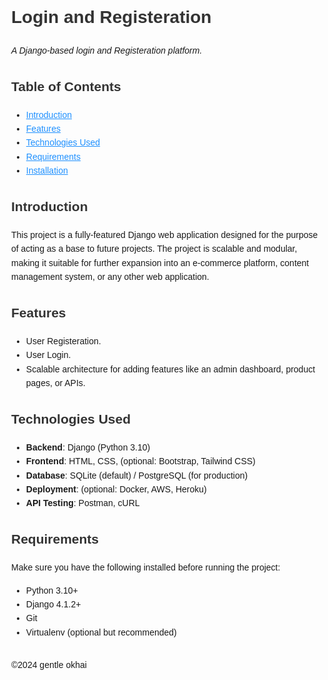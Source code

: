 <!DOCTYPE html>
<html lang="en">
<head>
    <meta charset="UTF-8">
    <meta name="viewport" content="width=device-width, initial-scale=1.0">
    <title>Basic Django</title>
    <style>
        body {
            font-family: Arial, sans-serif;
            margin: 40px;
            line-height: 1.6;
        }
        h1, h2 {
            color: #333;
        }
        a {
            color: #1e90ff;
        }
        code {
            background-color: #f4f4f4;
            padding: 2px 4px;
            border-radius: 4px;
        }
        table {
            width: 100%;
            border-collapse: collapse;
            margin: 20px 0;
        }
        table, th, td {
            border: 1px solid #ddd;
            padding: 8px;
        }
        th {
            background-color: #f2f2f2;
        }
    </style>
</head>
<body>

<h1>Login and Registeration</h1>
<p><em>A Django-based login and Registeration platform.</em></p>

<h2>Table of Contents</h2>
<ul>
    <li><a href="#introduction">Introduction</a></li>
    <li><a href="#features">Features</a></li>
    <li><a href="#technologies-used">Technologies Used</a></li>
    <li><a href="#requirements">Requirements</a></li>
    <li><a href="#installation">Installation</a></li>
</ul>

<h2 id="introduction">Introduction</h2>
<p>This project is a fully-featured Django web application designed for the purpose of acting as a base to future projects. The project is scalable and modular, making it suitable for further expansion into an e-commerce platform, content management system, or any other web application.</p>

<h2 id="features">Features</h2>
<ul>
    <li>User Registeration.</li>
    <li>User Login.</li>
    <li>Scalable architecture for adding features like an admin dashboard, product pages, or APIs.</li>
</ul>

<h2 id="technologies-used">Technologies Used</h2>
<ul>
    <li><strong>Backend</strong>: Django (Python 3.10)</li>
    <li><strong>Frontend</strong>: HTML, CSS, (optional: Bootstrap, Tailwind CSS)</li>
    <li><strong>Database</strong>: SQLite (default) / PostgreSQL (for production)</li>
    <li><strong>Deployment</strong>: (optional: Docker, AWS, Heroku)</li>
    <li><strong>API Testing</strong>: Postman, cURL</li>
</ul>

<h2 id="requirements">Requirements</h2>
<p>Make sure you have the following installed before running the project:</p>
<ul>
    <li>Python 3.10+</li>
    <li>Django 4.1.2+</li>
    <li>Git</li>
    <li>Virtualenv (optional but recommended)</li>
</ul>

<h2></h2>
<footer>&copy;2024 gentle okhai</footer>